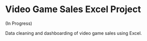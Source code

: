 # Video Game Sales Excel Project

(In Progress)

Data cleaning and dashboarding of video game sales using Excel.
